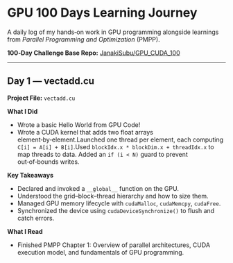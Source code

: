 # GPU 100 Days Learning Journey

A daily log of my hands‑on work in GPU programming alongside learnings from *Parallel Programming and Optimization* (PMPP).

**100‑Day Challenge Base Repo:** [JanakiSubu/GPU_CUDA_100](https://github.com/JanakiSubu/GPU_CUDA_100/tree/main) 

---

## Day 1 — vectadd.cu

**Project File:** `vectadd.cu`

**What I Did**  
- Wrote a basic Hello World from GPU Code!
- Wrote a CUDA kernel that adds two float arrays element‑by‑element.Launched one thread per element, each computing `C[i] = A[i] + B[i]`.Used `blockIdx.x * blockDim.x + threadIdx.x` to map threads to data. Added an `if (i < N)` guard to prevent out‑of‑bounds writes.


**Key Takeaways**  
- Declared and invoked a `__global__` function on the GPU.  
- Understood the grid–block–thread hierarchy and how to size them.  
- Managed GPU memory lifecycle with `cudaMalloc`, `cudaMemcpy`, `cudaFree`.  
- Synchronized the device using `cudaDeviceSynchronize()` to flush and catch errors.

**What I Read**  
- Finished PMPP Chapter 1: Overview of parallel architectures, CUDA execution model, and fundamentals of GPU programming.  
